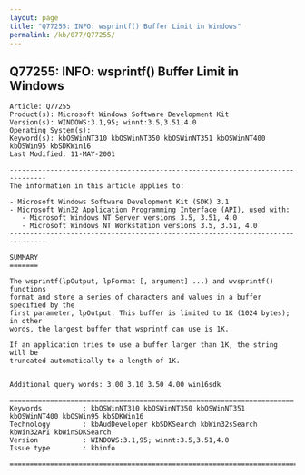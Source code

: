 ```yaml
---
layout: page
title: "Q77255: INFO: wsprintf() Buffer Limit in Windows"
permalink: /kb/077/Q77255/
---
```


## Q77255: INFO: wsprintf() Buffer Limit in Windows

	Article: Q77255
	Product(s): Microsoft Windows Software Development Kit
	Version(s): WINDOWS:3.1,95; winnt:3.5,3.51,4.0
	Operating System(s): 
	Keyword(s): kbOSWinNT310 kbOSWinNT350 kbOSWinNT351 kbOSWinNT400 kbOSWin95 kbSDKWin16
	Last Modified: 11-MAY-2001
	
	-------------------------------------------------------------------------------
	The information in this article applies to:
	
	- Microsoft Windows Software Development Kit (SDK) 3.1 
	- Microsoft Win32 Application Programming Interface (API), used with:
	   - Microsoft Windows NT Server versions 3.5, 3.51, 4.0 
	   - Microsoft Windows NT Workstation versions 3.5, 3.51, 4.0 
	-------------------------------------------------------------------------------
	
	SUMMARY
	=======
	
	The wsprintf(lpOutput, lpFormat [, argument] ...) and wvsprintf() functions
	format and store a series of characters and values in a buffer specified by the
	first parameter, lpOutput. This buffer is limited to 1K (1024 bytes); in other
	words, the largest buffer that wsprintf can use is 1K.
	
	If an application tries to use a buffer larger than 1K, the string will be
	truncated automatically to a length of 1K.
	
	
	Additional query words: 3.00 3.10 3.50 4.00 win16sdk
	
	======================================================================
	Keywords          : kbOSWinNT310 kbOSWinNT350 kbOSWinNT351 kbOSWinNT400 kbOSWin95 kbSDKWin16 
	Technology        : kbAudDeveloper kbSDKSearch kbWin32sSearch kbWin32API kbWinSDKSearch
	Version           : WINDOWS:3.1,95; winnt:3.5,3.51,4.0
	Issue type        : kbinfo
	
	=============================================================================
	
